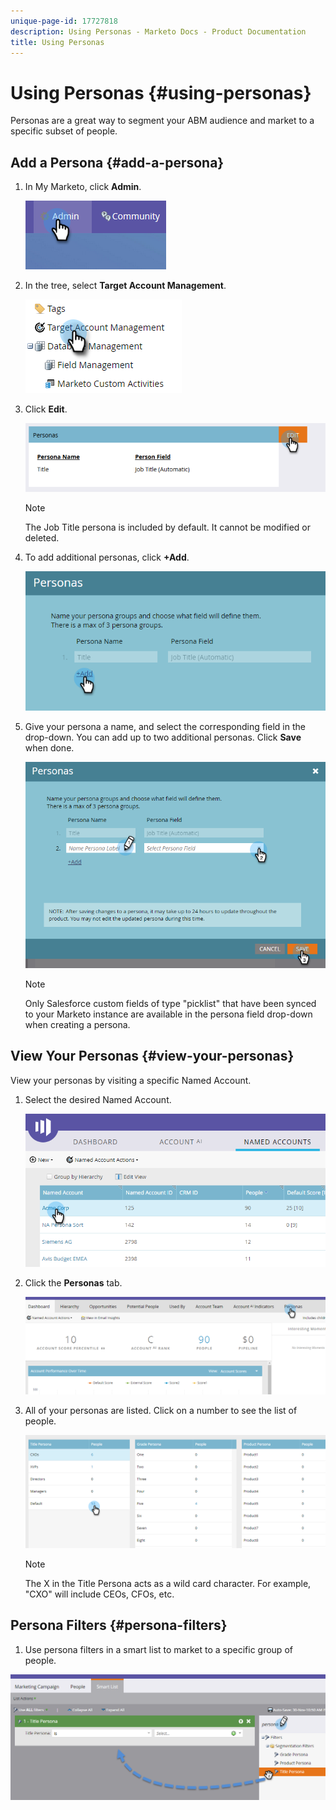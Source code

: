 ```yaml
---
unique-page-id: 17727818
description: Using Personas - Marketo Docs - Product Documentation
title: Using Personas
---
```


# Using Personas {#using-personas}

Personas are a great way to segment your ABM audience and market to a specific subset of people.

## Add a Persona {#add-a-persona}

1. In My Marketo, click **Admin**.

   ![](assets/one.png)

1. In the tree, select **Target Account Management**.

   ![](assets/using-personas-2.png)

1. Click **Edit**.

   ![](assets/three.png)

   >[!NOTE]
   >
   >The Job Title persona is included by default. It cannot be modified or deleted.

1. To add additional personas, click **+Add**.

   ![](assets/four.png)

1. Give your persona a name, and select the corresponding field in the drop-down. You can add up to two additional personas. Click **Save** when done.

   ![](assets/five.png)

   >[!NOTE]
   >
   >Only Salesforce custom fields of type "picklist" that have been synced to your Marketo instance are available in the persona field drop-down when creating a persona.

## View Your Personas {#view-your-personas}

View your personas by visiting a specific Named Account.

1. Select the desired Named Account.

   ![](assets/one-a.png)

1. Click the **Personas** tab.

   ![](assets/two-a.png)

1. All of your personas are listed. Click on a number to see the list of people.

   ![](assets/three-a.png)

   >[!NOTE]
   >
   >The X in the Title Persona acts as a wild card character. For example, "CXO" will include CEOs, CFOs, etc.

## Persona Filters {#persona-filters}

1. Use persona filters in a smart list to market to a specific group of people.

![](assets/one-b.png)

